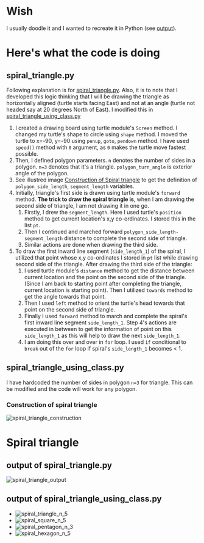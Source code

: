 # Wish

I usually doodle it and I wanted to recreate it in Python (see [output](#spiral-triangle)).

# Here's what the code is doing

## spiral_triangle.py

Following explanation is for [spiral_triangle.py](spiral_triangle.py). Also, it is to note that I developed this logic thinking that I will be drawing the triangle as horizontally aligned (turtle starts facing East) and not at an angle (turtle not headed say at 20 degrees North of East). I modified this in [spiral_triangle_using_class.py](spiral_triangle_using_class.py)

1. I created a drawing board using turtle module's `Screen` method. I changed my turtle's shape to circle using `shape` method. I moved the turtle to x=-90, y=-90 using `penup`, `goto`, `pendown` method. I have used `speed()` method with `0` argument, as `0` makes the turtle move fastest possible. 
2. Then, I defined polygon parameters. `n` denotes the number of sides in a polygon. `n=3` denotes that it's a triangle. `polygon_turn_angle` is exterior angle of the polygon.
3. See illustred image [Construction of Spiral triangle](#construction-of-spiral-triangle) to get the definition of `polygon_side_length`, `segment_length` variables.
4. Initially, triangle's first side is drawn using turtle module's `forward` method. **The trick to draw the spiral triangle is**, when I am drawing the second side of triangle, I am not drawing it in one go. 
    1. Firstly, I drew the `segment_length`. Here I used turtle's `position` method to get current location's x,y co-ordinates. I stored this in the list `pt`. 
    2. Then I continued and marched forward `polygon_side_length-segment_length` distance to complete the second side of triangle. 
    3. Similar actions are done when drawing the third side.
5. To draw the first inward line segment (`side_length_1`) of the spiral, I utilized that point whose x,y co-ordinates I stored in `pt` list while drawing second side of the triangle. After drawing the third side of the triangle: 
    1. I used turtle module's `distance` method to get the distance between current location and the point on the second side of the triangle. (Since I am back to starting point after completing the triangle, current location is starting point). Then I utilized `towards` method to get the angle towards that point. 
    2. Then I used `left` method to orient the turtle's head towards that point on the second side of triangle. 
    3. Finally I used `forward` method to march and complete the spiral's first inward line segment `side_length_1`. Step 4's actions are executed in between to get the information of point on this `side_length_1` as this will help to draw the next `side_length_1`.
    4. I am doing this over and over in `for` loop. I used `if` conditional to `break` out of the `for` loop if spiral's `side_length_1` becomes < 1.

## spiral_triangle_using_class.py

I have hardcoded the number of sides in polygon `n=3` for triangle. This can be modified and the code will work for any polygon.

### Construction of spiral triangle

![spiral_triangle_construction](https://github.com/ZaidShamsi/my_python_scripts/assets/103277308/02e61e1f-4122-4d04-8f83-d184ccfec8cd)


# Spiral triangle

## output of spiral_triangle.py

![spiral_triangle_output](https://github.com/ZaidShamsi/my_python_scripts/assets/103277308/53cdc3ba-c96a-47db-8c38-220a5164a6bc)

## output of spiral_triangle_using_class.py

- ![spiral_triangle_n_5](https://github.com/ZaidShamsi/code_art/assets/103277308/538308c2-fdfc-4e36-9766-4aeb42074338)
- ![spiral_square_n_5](https://github.com/ZaidShamsi/code_art/assets/103277308/825fc71e-fa7b-4429-831d-98586cf60b19)
- ![spiral_pentagon_n_3](https://github.com/ZaidShamsi/code_art/assets/103277308/e258eafc-2aac-4f75-8b4a-40523fb0b447)
- ![spiral_hexagon_n_5](https://github.com/ZaidShamsi/code_art/assets/103277308/d80395f2-7706-4deb-a158-edca0d4f1451)

